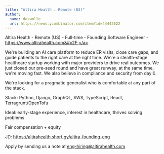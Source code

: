 ```yaml
---
title: "Altira Health : Remote (US)"
author:
  name: daswolle
  url: https://news.ycombinator.com/item?id=44442622
---
```

Altira Health - Remote (US) - Full-time - Founding Software Engineer - <a href="https:&#x2F;&#x2F;www.altirahealth.com&#x2F;" rel="nofollow">https:&#x2F;&#x2F;www.altirahealth.com&#x2F;</a>

We&#x27;re building an AI care platform to reduce ER visits, close care gaps, and guide patients to the right care at the right time. We&#x27;re a stealth-stage healthcare startup working with major providers to drive real outcomes. We just closed our pre-seed round and have great runway; at the same time, we&#x27;re moving fast. We also believe in compliance and security from day 0.

We&#x27;re looking for a pragmatic generalist who is comfortable at any part of the stack.

Stack: Python, Django, GraphQL, AWS, TypeScript, React, Terragrunt&#x2F;OpenTofu

Ideal: early-stage experience, interest in healthcare, thrives solving problems

Fair compensation + equity

JD: <a href="https:&#x2F;&#x2F;altirahealth.short.gy&#x2F;altira-founding-eng" rel="nofollow">https:&#x2F;&#x2F;altirahealth.short.gy&#x2F;altira-founding-eng</a>

Apply by sending us a note at eng-hiring@altirahealth.com
<JobApplication />
